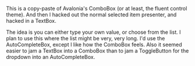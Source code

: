 This is a copy-paste of Avalonia's ComboBox (or at least, the fluent control theme).
And then I hacked out the normal selected item presenter,
and hacked in a TextBox.

The idea is you can either type your own value, or choose from the list.
I plan to use this where the list might be very, very long.
I'd use the AutoCompleteBox, except I like how the ComboBox feels.
Also it seemed easier to jam a TextBox into a ComboBox
than to jam a ToggleButton for the dropdown into an AutoCompleteBox.
